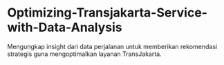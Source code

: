 # Optimizing-Transjakarta-Service-with-Data-Analysis
Mengungkap insight dari data perjalanan untuk memberikan rekomendasi strategis guna mengoptimalkan layanan TransJakarta.
